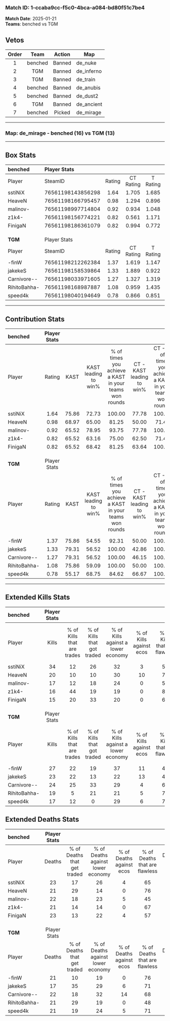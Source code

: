### Match ID: 1-ccaba9cc-f5c0-4bca-a084-bd80f51c7be4  
**Match Date**: 2025-01-21  
**Teams**: benched vs TGM  

## Vetos  

| Order | Team | Action | Map |
| :---: | :--: | :----: | --- |
| 1 | benched | Banned | de_nuke |
| 2 | TGM | Banned | de_inferno |
| 3 | TGM | Banned | de_train |
| 4 | benched | Banned | de_anubis |
| 5 | benched | Banned | de_dust2 |
| 6 | TGM | Banned | de_ancient |
| 7 | benched | Picked | de_mirage |

---  

### **Map**: de_mirage - benched (16) vs TGM (13)  
---  

## Box Stats  

| **benched**  | Player Stats      |        |           |          |       |       |       |         |        |      |     |
| :- | :- | :-: | :-: | :-: | :-: | :-: | :-: | :-: | :-: | :-: | :-: |
| Player       | SteamID           | Rating | CT Rating | T Rating | KAST  |  ADR  | Kills | Assists | Deaths | K/D  | HS% |
| sstiNiX      | 76561198143856298 |  1.64  |   1.705   |  1.685   | 75.86 | 127.0 |  34   |    8    |   23   | 1.48 | 70  |
| HeaveN       | 76561198166795457 |  0.98  |   1.294   |  0.896   | 68.97 | 60.2  |  20   |    3    |   21   | 0.95 | 55  |
| malinov-     | 76561198997714804 |  0.92  |   0.934   |  1.048   | 65.52 | 77.1  |  17   |    9    |   22   | 0.77 | 82  |
| z1k4-        | 76561198156774221 |  0.82  |   0.561   |  1.171   | 65.52 | 52.4  |  16   |    6    |   21   | 0.76 | 56  |
| FinigaN      | 76561198186361079 |  0.82  |   0.994   |  0.772   | 65.52 | 72.6  |  15   |    8    |   23   | 0.65 | 40  |
|              |                   |        |           |          |       |       |       |         |        |      |     |
|              |                   |        |           |          |       |       |       |         |        |      |     |
|              |                   |        |           |          |       |       |       |         |        |      |     |
| **TGM**      | Player Stats      |        |           |          |       |       |       |         |        |      |     |
| Player       | SteamID           | Rating | CT Rating | T Rating | KAST  |  ADR  | Kills | Assists | Deaths | K/D  | HS% |
| -finW        | 76561198212262384 |  1.37  |   1.619   |  1.147   | 75.86 | 98.4  |  27   |    7    |   21   | 1.29 | 66  |
| jakekeS      | 76561198158539864 |  1.33  |   1.889   |  0.922   | 79.31 | 90.6  |  23   |    7    |   17   | 1.35 | 43  |
| Carnivore--  | 76561198033971605 |  1.27  |   1.327   |  1.319   | 79.31 | 87.0  |  24   |   11    |   22   | 1.09 | 70  |
| RihitoBahha- | 76561198168987887 |  1.08  |   0.959   |  1.435   | 75.86 | 82.7  |  19   |    5    |   21   | 0.90 | 73  |
| speed4k      | 76561198040194649 |  0.78  |   0.866   |  0.851   | 55.17 | 58.2  |  17   |    4    |   21   | 0.81 | 29  |
---  

## Contribution Stats  

| **benched**  | Player Stats |       |                      |                                                        |                           |                                                             |                          |                                                            |
| :- | :-: | :-: | :-: | :-: | :-: | :-: | :-: | :-: |
| Player       |    Rating    | KAST  | KAST leading to win% | % of times you achieve a KAST in your teams won rounds | CT - KAST leading to win% | CT - % of times you achieve a KAST in your teams won rounds | T - KAST leading to win% | T - % of times you achieve a KAST in your teams won rounds |
| sstiNiX      |     1.64     | 75.86 |        72.73         |                         100.00                         |           77.78           |                           100.00                            |          69.23           |                           100.00                           |
| HeaveN       |     0.98     | 68.97 |        65.00         |                         81.25                          |           50.00           |                            71.43                            |          80.00           |                           88.89                            |
| malinov-     |     0.92     | 65.52 |        78.95         |                         93.75                          |           77.78           |                           100.00                            |          80.00           |                           88.89                            |
| z1k4-        |     0.82     | 65.52 |        63.16         |                         75.00                          |           62.50           |                            71.43                            |          63.64           |                           77.78                            |
| FinigaN      |     0.82     | 65.52 |        68.42         |                         81.25                          |           63.64           |                           100.00                            |          75.00           |                           66.67                            |
|              |              |       |                      |                                                        |                           |                                                             |                          |                                                            |
|              |              |       |                      |                                                        |                           |                                                             |                          |                                                            |
|              |              |       |                      |                                                        |                           |                                                             |                          |                                                            |
| **TGM**      | Player Stats |       |                      |                                                        |                           |                                                             |                          |                                                            |
| Player       |    Rating    | KAST  | KAST leading to win% | % of times you achieve a KAST in your teams won rounds | CT - KAST leading to win% | CT - % of times you achieve a KAST in your teams won rounds | T - KAST leading to win% | T - % of times you achieve a KAST in your teams won rounds |
| -finW        |     1.37     | 75.86 |        54.55         |                         92.31                          |           50.00           |                           100.00                            |          60.00           |                           85.71                            |
| jakekeS      |     1.33     | 79.31 |        56.52         |                         100.00                         |           42.86           |                           100.00                            |          77.78           |                           100.00                           |
| Carnivore--  |     1.27     | 79.31 |        56.52         |                         100.00                         |           46.15           |                           100.00                            |          70.00           |                           100.00                           |
| RihitoBahha- |     1.08     | 75.86 |        59.09         |                         100.00                         |           50.00           |                           100.00                            |          70.00           |                           100.00                           |
| speed4k      |     0.78     | 55.17 |        68.75         |                         84.62                          |           66.67           |                           100.00                            |          71.43           |                           71.43                            |
---  

## Extended Kills Stats  

| **benched**  | Player Stats |                            |                            |                                    |                         |                              |                                 |                                       |                    |           |
| :- | :-: | :-: | :-: | :-: | :-: | :-: | :-: | :-: | :-: | :-: |
| Player       |    Kills     | % of Kills that are trades | % of Kills that got traded | % of Kills against a lower economy | % of Kills against ecos | % of Kills that are flawless | % of Kills that are close duels | % of Kills that are assisted by flash | Pistol Round Kills | AWP Kills |
| sstiNiX      |      34      |             12             |             26             |                 32                 |            3            |              59              |                3                |                   6                   |         0          |     0     |
| HeaveN       |      20      |             10             |             10             |                 30                 |           10            |              70              |                5                |                   0                   |         1          |     0     |
| malinov-     |      17      |             12             |             18             |                 24                 |            0            |              53              |               12                |                   6                   |         1          |     0     |
| z1k4-        |      16      |             44             |             19             |                 19                 |            0            |              81              |               13                |                   0                   |         4          |     5     |
| FinigaN      |      15      |             20             |             33             |                 20                 |            0            |              60              |                7                |                   7                   |         2          |     0     |
|              |              |                            |                            |                                    |                         |                              |                                 |                                       |                    |           |
|              |              |                            |                            |                                    |                         |                              |                                 |                                       |                    |           |
|              |              |                            |                            |                                    |                         |                              |                                 |                                       |                    |           |
| **TGM**      | Player Stats |                            |                            |                                    |                         |                              |                                 |                                       |                    |           |
| Player       |    Kills     | % of Kills that are trades | % of Kills that got traded | % of Kills against a lower economy | % of Kills against ecos | % of Kills that are flawless | % of Kills that are close duels | % of Kills that are assisted by flash | Pistol Round Kills | AWP Kills |
| -finW        |      27      |             22             |             19             |                 37                 |           11            |              48              |                4                |                   4                   |         1          |     0     |
| jakekeS      |      23      |             22             |             13             |                 22                 |           13            |              48              |               13                |                  17                   |         3          |     0     |
| Carnivore--  |      24      |             25             |             33             |                 29                 |            4            |              67              |                8                |                   0                   |         2          |     3     |
| RihitoBahha- |      19      |             5              |             21             |                 21                 |            5            |              79              |                5                |                   5                   |         3          |     0     |
| speed4k      |      17      |             12             |             0              |                 29                 |            6            |              71              |                0                |                   0                   |         0          |     5     |
## Extended Deaths Stats  

| **benched**  | Player Stats |                             |                                   |                          |                               |                            |                           |               |
| :- | :-: | :-: | :-: | :-: | :-: | :-: | :-: | :-: |
| Player       |    Deaths    | % of Deaths that get traded | % of Deaths against lower economy | % of Deaths against ecos | % of Deaths that are flawless | % of Deaths that are close | % of Deaths while blinded | Deaths to AWP |
| sstiNiX      |      23      |             17              |                26                 |            4             |              65               |             13             |            13             |       1       |
| HeaveN       |      21      |             29              |                14                 |            0             |              76               |             5              |             5             |       2       |
| malinov-     |      22      |             18              |                23                 |            5             |              45               |             5              |             5             |       0       |
| z1k4-        |      21      |             14              |                14                 |            0             |              67               |             0              |             5             |       2       |
| FinigaN      |      23      |             13              |                22                 |            4             |              57               |             9              |             0             |       3       |
|              |              |                             |                                   |                          |                               |                            |                           |               |
|              |              |                             |                                   |                          |                               |                            |                           |               |
|              |              |                             |                                   |                          |                               |                            |                           |               |
| **TGM**      | Player Stats |                             |                                   |                          |                               |                            |                           |               |
| Player       |    Deaths    | % of Deaths that get traded | % of Deaths against lower economy | % of Deaths against ecos | % of Deaths that are flawless | % of Deaths that are close | % of Deaths while blinded | Deaths to AWP |
| -finW        |      21      |             10              |                19                 |            0             |              76               |             10             |             0             |       3       |
| jakekeS      |      17      |             35              |                29                 |            6             |              71               |             0              |             6             |       0       |
| Carnivore--  |      22      |             18              |                32                 |            14            |              68               |             9              |             0             |       2       |
| RihitoBahha- |      21      |             29              |                19                 |            0             |              48               |             14             |            10             |       0       |
| speed4k      |      21      |             19              |                24                 |            5             |              71               |             0              |             5             |       0       |
